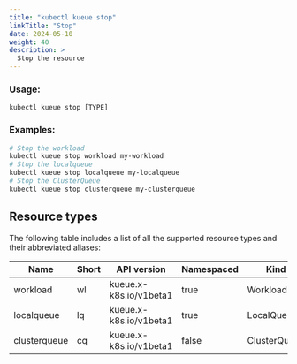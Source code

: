 ```yaml
---
title: "kubectl kueue stop"
linkTitle: "Stop"
date: 2024-05-10
weight: 40
description: >
  Stop the resource
---
```


### Usage:

```
kubectl kueue stop [TYPE]
```

### Examples:
```bash
# Stop the workload
kubectl kueue stop workload my-workload
# Stop the localqueue
kubectl kueue stop localqueue my-localqueue
# Stop the ClusterQueue
kubectl kueue stop clusterqueue my-clusterqueue
```

## Resource types

The following table includes a list of all the supported resource types and their abbreviated aliases:

| Name     | Short | API version            | Namespaced | Kind     |
|----------|-------|------------------------|------------|----------|
| workload | wl    | kueue.x-k8s.io/v1beta1 | true       | Workload |
| localqueue | lq    | kueue.x-k8s.io/v1beta1 | true       | LocalQueue |
| clusterqueue | cq    | kueue.x-k8s.io/v1beta1 | false       | ClusterQueue |
